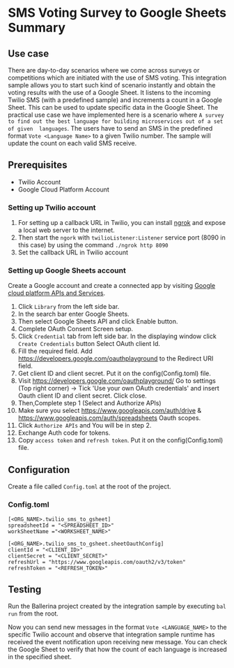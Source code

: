 # SMS Voting Survey to Google Sheets Summary
## Use case
There are day-to-day scenarios where we come across surveys or competitions which are initiated with the use of SMS voting. 
This integration sample allows you to start such kind of scenario instantly and obtain the voting results with the 
use of a Google Sheet. It listens to the incoming Twilio SMS (with a predefined sample) and increments a count in a 
Google Sheet. This can be used to update specific data in the Google Sheet. The practical use case we have implemented 
here is a scenario where `A survey to find out the best language for building microservices out of a set of given 
languages`. The users have to send an SMS in the predefined format `Vote <Language Name>` to a given Twilio number. 
The sample will update the count on each valid SMS receive.

## Prerequisites
* Twilio Account
* Google Cloud Platform Account

### Setting up Twilio account
1. For setting up a callback URL in  Twilio, you can install [ngrok](https://ngrok.com/docs) and expose a local web server to the internet.
2. Then start the `ngork` with `twilioListener:Listener` service port (8090 in this case) by using the command `./ngrok http 8090`
3. Set the callback URL in Twilio account

### Setting up Google Sheets account
Create a Google account and create a connected app by visiting [Google cloud platform APIs and Services](https://console.cloud.google.com/apis/dashboard). 

1. Click `Library` from the left side bar.
2. In the search bar enter Google Sheets.
3. Then select Google Sheets API and click Enable button.
4. Complete OAuth Consent Screen setup.
5. Click `Credential` tab from left side bar. In the displaying window click `Create Credentials` button
Select OAuth client Id.
6. Fill the required field. Add https://developers.google.com/oauthplayground to the Redirect URI field.
7. Get client ID and client secret. Put it on the config(Config.toml) file.
8. Visit https://developers.google.com/oauthplayground/ 
    Go to settings (Top right corner) -> Tick 'Use your own OAuth credentials' and insert Oauth client ID and client secret. 
    Click close.
9. Then,Complete step 1 (Select and Authorize APIs)
10. Make sure you select https://www.googleapis.com/auth/drive & https://www.googleapis.com/auth/spreadsheets Oauth scopes.
11. Click `Authorize APIs` and You will be in step 2.
12. Exchange Auth code for tokens.
13. Copy `access token` and `refresh token`. Put it on the config(Config.toml) file.

## Configuration
Create a file called `Config.toml` at the root of the project.

### Config.toml 
```
[<ORG_NAME>.twilio_sms_to_gsheet]
spreadsheetId = "<SPREADSHEET_ID>"  
workSheetName ="<WORKSHEET_NAME>" 

[<ORG_NAME>.twilio_sms_to_gsheet.sheetOauthConfig]
clientId = "<CLIENT_ID>"  
clientSecret = "<CLIENT_SECRET>"
refreshUrl = "https://www.googleapis.com/oauth2/v3/token"
refreshToken = "<REFRESH_TOKEN>"   
```

## Testing
Run the Ballerina project created by the integration sample by executing `bal run` from the root.

Now you can send new messages in the format `Vote <LANGUAGE_NAME>` to the specific Twilio account and observe that integration sample runtime has received the event notification upon receiving new message. You can check the Google Sheet to verify that how the count of each language is increased in the specified sheet.
 